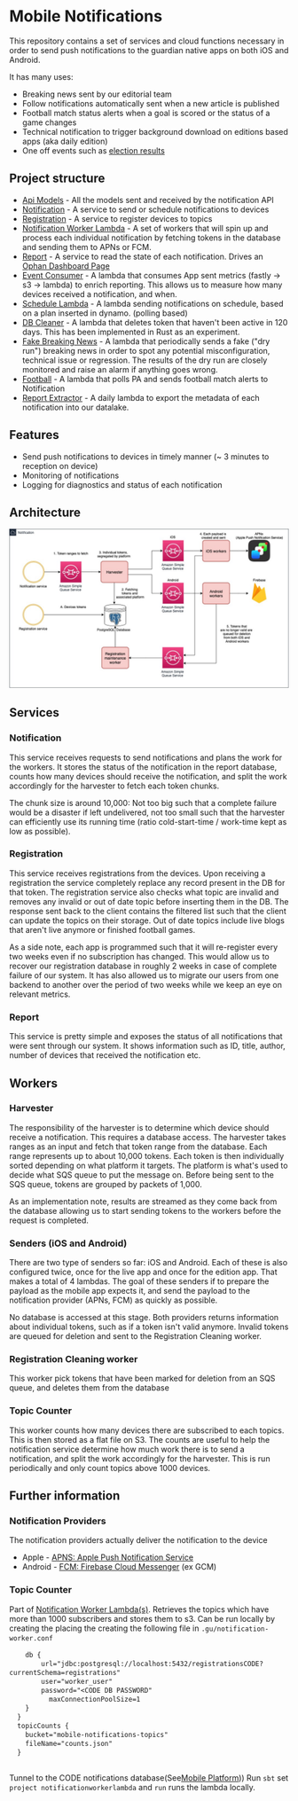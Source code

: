 # Mobile Notifications

This repository contains a set of services and cloud functions necessary in order to send push notifications to the guardian native apps on both iOS and Android.

It has many uses:
* Breaking news sent by our editorial team
* Follow notifications automatically sent when a new article is published
* Football match status alerts when a goal is scored or the status of a game changes
* Technical notification to trigger background download on editions based apps (aka daily edition)
* One off events such as [election results](https://www.theguardian.com/us-news/2016/nov/03/live-presidential-election-night-results-mobile)

## Project structure

* [Api Models](api-models) - All the models sent and received by the notification API
* [Notification](notification) - A service to send or schedule notifications to devices
* [Registration](registration) - A service to register devices to topics
* [Notification Worker Lambda](notificationworkerlambda) - A set of workers that will spin up and process each individual notification by fetching tokens in the database and sending them to APNs or FCM.
* [Report](report) - A service to read the state of each notification. Drives an [Ophan Dashboard Page](https://dashboard.ophan.co.uk/notifications)
* [Event Consumer](eventconsumer) - A lambda that consumes App sent metrics (fastly -> s3 -> lambda) to enrich reporting. This allows us to measure how many devices received a notification, and when.
* [Schedule Lambda](schedulelambda) - A lambda sending notifications on schedule, based on a plan inserted in dynamo. (polling based)
* [DB Cleaner](db-cleaner) - A lambda that deletes token that haven't been active in 120 days. This has been implemented in Rust as an experiment.
* [Fake Breaking News](fakebreakingnewslambda) - A lambda that periodically sends a fake ("dry run") breaking news in order to spot any potential misconfiguration, technical issue or regression. The results of the dry run are closely monitored and raise an alarm if anything goes wrong.
* [Football](football) - A lambda that polls PA and sends football match alerts to Notification
* [Report Extractor](reportextractor) - A daily lambda to export the metadata of each notification into our datalake.

## Features
* Send push notifications to devices in timely manner (~ 3 minutes to reception on device)
* Monitoring of notifications
* Logging for diagnostics and status of each notification

## Architecture
![Architecture Diagram](Notifications-Architecture.jpg)

## Services

### Notification
This service receives requests to send notifications and plans the work for the workers. It stores the status of the notification in the report database, counts how many devices should receive the notification, and split the work accordingly for the harvester to fetch each token chunks.

The chunk size is around 10,000: Not too big such that a complete failure would be a disaster if left undelivered, not too small such that the harvester can efficiently use its running time (ratio cold-start-time / work-time kept as low as possible). 

### Registration
This service receives registrations from the devices. Upon receiving a registration the service completely replace any record present in the DB for that token.
The registration service also checks what topic are invalid and removes any invalid or out of date topic before inserting them in the DB.
The response sent back to the client contains the filtered list such that the client can update the topics on their storage. Out of date topics include live blogs that aren't live anymore or finished football games.

As a side note, each app is programmed such that it will re-register every two weeks even if no subscription has changed.
This would allow us to recover our registration database in roughly 2 weeks in case of complete failure of our system.
It has also allowed us to migrate our users from one backend to another over the period of two weeks while we keep an eye on relevant metrics.

### Report
This service is pretty simple and exposes the status of all notifications that were sent through our system.
It shows information such as ID, title, author, number of devices that received the notification etc.

## Workers

### Harvester

The responsibility of the harvester is to determine which device should receive a notification. This requires a database access.
The harvester takes ranges as an input and fetch that token range from the database. Each range represents up to about 10,000 tokens.
Each token is then individually sorted depending on what platform it targets. The platform is what's used to decide what SQS queue to put the message on.
Before being sent to the SQS queue, tokens are grouped by packets of 1,000. 

As an implementation note, results are streamed as they come back from the database allowing us to start sending tokens to the workers before the request is completed.

### Senders (iOS and Android)
There are two type of senders so far: iOS and Android. Each of these is also configured twice, once for the live app and once for the edition app. That makes a total of 4 lambdas.
The goal of these senders if to prepare the payload as the mobile app expects it, and send the payload to the notification provider (APNs, FCM) as quickly as possible.

No database is accessed at this stage.
Both providers returns information about individual tokens, such as if a token isn't valid anymore. Invalid tokens are queued for deletion and sent to the Registration Cleaning worker.

### Registration Cleaning worker
This worker pick tokens that have been marked for deletion from an SQS queue, and deletes them from the database

### Topic Counter
This worker counts how many devices there are subscribed to each topics. This is then stored as a flat file on S3.
The counts are useful to help the notification service determine how much work there is to send a notification, and split the work accordingly for the harvester.
This is run periodically and only count topics above 1000 devices.

## Further information
 
### Notification Providers

The notification providers actually deliver the notification to the device

* Apple - [APNS: Apple Push Notification Service](https://developer.apple.com/notifications/)
* Android - [FCM: Firebase Cloud Messenger](https://firebase.google.com/docs/cloud-messaging/) (ex GCM)


### Topic Counter

Part of [Notification Worker Lambda(s)](notificationworkerlambda). Retrieves the topics which have more than 1000 subscribers and stores them to s3. Can be run locally by creating the placing the creating the following file in `.gu/notification-worker.conf`

````registration {
  	db {
  		url="jdbc:postgresql://localhost:5432/registrationsCODE?currentSchema=registrations"
  		user="worker_user"
  		password="<CODE DB PASSWORD"
          maxConnectionPoolSize=1
  	}
  }
  topicCounts {
  	bucket="mobile-notifications-topics"
  	fileName="counts.json"
  }
  
````

Tunnel to the CODE notifications database(See[Mobile Platform](https://github.com/guardian/mobile-platform/))) Run `sbt` set `project notificationworkerlambda` and `run` runs the lambda locally. 

   

